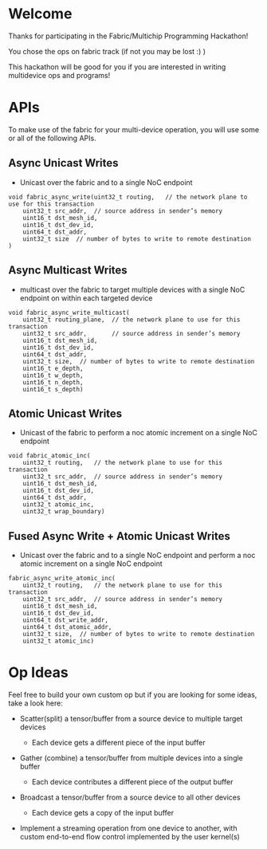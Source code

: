 # Welcome
Thanks for participating in the Fabric/Multichip Programming Hackathon!

You chose the ops on fabric track (if not you may be lost :) )

This hackathon will be good for you if you are interested in writing multidevice ops
and programs!


# APIs
To make use of the fabric for your multi-device operation, you will use some or all of
the following APIs.

## Async Unicast Writes
- Unicast over the fabric and to a single NoC endpoint
```
void fabric_async_write(uint32_t routing,   // the network plane to use for this transaction
    uint32_t src_addr,  // source address in sender’s memory
    uint16_t dst_mesh_id,
    uint16_t dst_dev_id,
    uint64_t dst_addr,
    uint32_t size  // number of bytes to write to remote destination
)
```

## Async Multicast Writes
- multicast over the fabric to target multiple devices with a single NoC endpoint on
  within each targeted device
```
void fabric_async_write_multicast(
    uint32_t routing_plane,  // the network plane to use for this transaction
    uint32_t src_addr,       // source address in sender’s memory
    uint16_t dst_mesh_id,
    uint16_t dst_dev_id,
    uint64_t dst_addr,
    uint32_t size,  // number of bytes to write to remote destination
    uint16_t e_depth,
    uint16_t w_depth,
    uint16_t n_depth,
    uint16_t s_depth)
```

## Atomic Unicast Writes
- Unicast of the fabric to perform a noc atomic increment on a single NoC endpoint
```
void fabric_atomic_inc(
    uint32_t routing,   // the network plane to use for this transaction
    uint32_t src_addr,  // source address in sender’s memory
    uint16_t dst_mesh_id,
    uint16_t dst_dev_id,
    uint64_t dst_addr,
    uint32_t atomic_inc,
    uint32_t wrap_boundary)
```

## Fused Async Write + Atomic Unicast Writes
- Unicast over the fabric and to a single NoC endpoint and perform a noc atomic increment on a single NoC endpoint
```
fabric_async_write_atomic_inc(
    uint32_t routing,   // the network plane to use for this transaction
    uint32_t src_addr,  // source address in sender’s memory
    uint16_t dst_mesh_id,
    uint16_t dst_dev_id,
    uint64_t dst_write_addr,
    uint64_t dst_atomic_addr,
    uint32_t size,  // number of bytes to write to remote destination
    uint32_t atomic_inc)
```

# Op Ideas
Feel free to build your own custom op but if you are looking for some ideas, take a
look here:

- Scatter(split) a tensor/buffer from a source device to multiple target devices
  - Each device gets a different piece of the input buffer

- Gather (combine) a tensor/buffer from multiple devices into a single buffer
  - Each device contributes a different piece of the output buffer

- Broadcast a tensor/buffer from a source device to all other devices
  - Each device gets a copy of the input buffer

- Implement a streaming operation from one device to another, with custom end-to-end flow
  control implemented by the user kernel(s)

